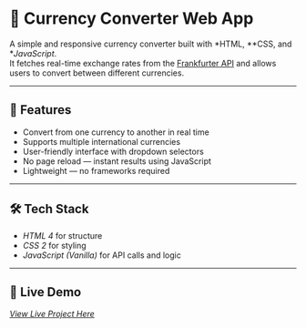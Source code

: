 # 💱 Currency Converter Web App

A simple and responsive currency converter built with *HTML, **CSS, and **JavaScript*.  
It fetches real-time exchange rates from the [Frankfurter API](https://www.frankfurter.app/) and allows users to convert between different currencies.

---

## 📌 Features
- Convert from one currency to another in real time
- Supports multiple international currencies
- User-friendly interface with dropdown selectors
- No page reload — instant results using JavaScript
- Lightweight — no frameworks required

---

## 🛠 Tech Stack
- *HTML 4* for structure  
- *CSS 2* for styling  
- *JavaScript (Vanilla)* for API calls and logic  

---
## 🚀 Live Demo
[*View Live Project Here*](https://your-netlify-site-name.netlify.app)  




